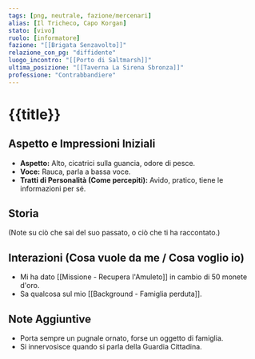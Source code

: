 ```yaml
---
tags: [png, neutrale, fazione/mercenari]
alias: [Il Tricheco, Capo Korgan]
stato: [vivo]
ruolo: [informatore]
fazione: "[[Brigata Senzavolto]]"
relazione_con_pg: "diffidente"
luogo_incontro: "[[Porto di Saltmarsh]]"
ultima_posizione: "[[Taverna La Sirena Sbronza]]"
professione: "Contrabbandiere"
---
```

# {{title}}

## Aspetto e Impressioni Iniziali
* **Aspetto:** Alto, cicatrici sulla guancia, odore di pesce.
* **Voce:** Rauca, parla a bassa voce.
* **Tratti di Personalità (Come percepiti):** Avido, pratico, tiene le informazioni per sé.

## Storia
(Note su ciò che sai del suo passato, o ciò che ti ha raccontato.)

## Interazioni (Cosa vuole da me / Cosa voglio io)
* Mi ha dato [[Missione - Recupera l'Amuleto]] in cambio di 50 monete d'oro.
* Sa qualcosa sul mio [[Background - Famiglia perduta]].

## Note Aggiuntive
* Porta sempre un pugnale ornato, forse un oggetto di famiglia.
* Si innervosisce quando si parla della Guardia Cittadina.